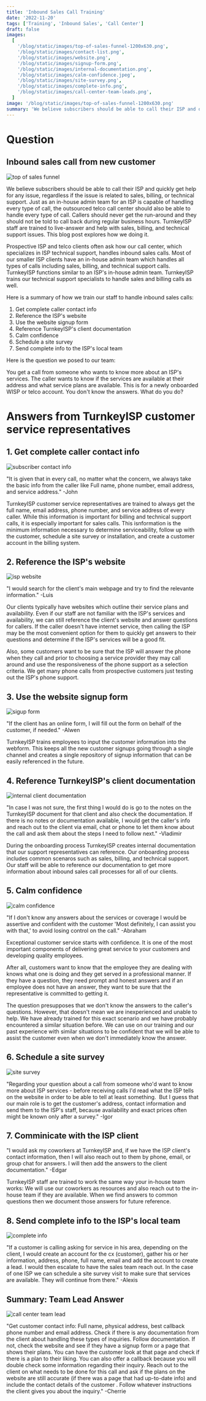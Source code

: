 ```yaml
---
title: 'Inbound Sales Call Training'
date: '2022-11-20'
tags: ['Training', 'Inbound Sales', 'Call Center']
draft: false
images:
  [
    '/blog/static/images/top-of-sales-funnel-1200x630.png',
    '/blog/static/images/contact-list.png',
    '/blog/static/images/website.png',
    '/blog/static/images/signup-form.png',
    '/blog/static/images/internal-documentation.png',
    '/blog/static/images/calm-confidence.jpeg',
    '/blog/static/images/site-survey.png',
    '/blog/static/images/complete-info.png',
    '/blog/static/images/call-center-team-leads.png',
  ]
image: '/blog/static/images/top-of-sales-funnel-1200x630.png'
summary: 'We believe subscribers should be able to call their ISP and quickly get help for any issue, regardless if the issue is related to sales, billing, or technical support. Just as an in-house admin team for an ISP is capable of handling every type of call, the outsourced telco call center should also be able to handle every type of call. Callers should never get the run-around and they should not be told to call back during regular business hours. TurnkeyISP staff are trained to live-answer and help with sales, billing, and technical support issues. This blog post explores how we doing it.'
---
```


# Question

## Inbound sales call from new customer

![top of sales funnel](/blog/static/images/top-of-sales-funnel-1200x630.png)

We believe subscribers should be able to call their ISP and quickly get help for any issue, regardless if the issue is related to sales, billing, or technical support. Just as an in-house admin team for an ISP is capable of handling every type of call, the outsourced telco call center should also be able to handle every type of call. Callers should never get the run-around and they should not be told to call back during regular business hours. TurnkeyISP staff are trained to live-answer and help with sales, billing, and technical support issues. This blog post explores how we doing it.

Prospective ISP and telco clients often ask how our call center, which specializes in ISP technical support, handles inbound sales calls. Most of our smaller ISP clients have an in-house admin team which handles all types of calls including sales, billing, and technical support calls. TurnkeyISP functions similar to an ISP's in-house admin team. TurnkeyISP trains our technical support specialists to handle sales and billing calls as well.

Here is a summary of how we train our staff to handle inbound sales calls:

1. Get complete caller contact info
2. Reference the ISP's website
3. Use the website signup form
4. Reference TurnkeyISP's client documentation
5. Calm confidence
6. Schedule a site survey
7. Send complete info to the ISP's local team

Here is the question we posed to our team:

You get a call from someone who wants to know more about an ISP's services. The caller wants to know if the services are available at their address and what service plans are available. This is for a newly onboarded WISP or telco account. You don't know the answers. What do you do?

# Answers from TurnkeyISP customer service representatives

## 1\. Get complete caller contact info

![subscriber contact info](/blog/static/images/contact-list.png)

"It is given that in every call, no matter what the concern, we always take the basic info from the caller like Full name, phone number, email address, and service address." -John

TurnkeyISP customer service representatives are trained to always get the full name, email address, phone number, and service address of every caller. While this information is important for billing and technical support calls, it is especially important for sales calls. This isnformation is the minimum information necessary to determine serviceability, follow up with the customer, schedule a site survey or installation, and create a customer account in the billing system.

## 2\. Reference the ISP's website

![isp website](/blog/static/images/website.png)

"I would search for the client's main webpage and try to find the relevante information." -Luis

Our clients typically have websites which outline their service plans and availability. Even if our staff are not familiar with the ISP's services and availability, we can still reference the client's website and answer questions for callers. If the caller doesn't have internet service, then calling the ISP may be the most convenient option for them to quickly get answers to their questions and determine if the ISP's services will be a good fit.

Also, some customers want to be sure that the ISP will answer the phone when they call and prior to choosing a service provider they may call around and use the responsiveness of the phone support as a selection criteria. We get many phone calls from prospective customers just testing out the ISP's phone support.

## 3\. Use the website signup form

![sigup form](/blog/static/images/signup-form.png)

"If the client has an online form, I will fill out the form on behalf of the customer, if needed." -Alwen

TurnkeyISP trains employees to input the customer information into the webform. This keeps all the new customer signups going through a single channel and creates a single repository of signup information that can be easily referenced in the future.

## 4\. Reference TurnkeyISP's client documentation

![internal client documentation](/blog/static/images/internal-documentation.png)

"In case I was not sure, the first thing I would do is go to the notes on the TurnkeyISP document for that client and also check the documentation. If there is no notes or documentation available, I would get the caller's info and reach out to the client via email, chat or phone to let them know about the call and ask them about the steps I need to follow next." -Vladimir

During the onboarding process TurnkeyISP creates internal documentation that our support representatives can reference. Our onboarding process includes common scenaros such as sales, billing, and technical support. Our staff will be able to reference our documentation to get more information about inbound sales call processes for all of our clients.

## 5\. Calm confidence

![calm confidence](/blog/static/images/calm-confidence.jpeg)

"If I don't know any answers about the services or coverage I would be assertive and confident with the customer 'Most definitely, I can assist you with that,' to avoid losing control on the call." -Abraham

Exceptional customer service starts with confidence. It is one of the most important components of delivering great service to your customers and developing quality employees.

After all, customers want to know that the employee they are dealing with knows what one is doing and they get served in a professional manner. If they have a question, they need prompt and honest answers and if an employee does not have an answer, they want to be sure that the representative is committed to getting it.

The question presupposes that we don't know the answers to the caller's questions. However, that doesn't mean we are inexperienced and unable to help. We have already trained for this exact scenario and we have probably encountered a similar situation before. We can use on our training and our past experience with similar situations to be confident that we will be able to assist the customer even when we don't immediately know the answer.

## 6\. Schedule a site survey

![site survey](/blog/static/images/site-survey.png)

"Regarding your question about a call from someone who'd want to know more about ISP services - before receiving calls I'd read what the ISP tells on the website in order to be able to tell at least something.  But I guess that our main role is to get the customer's address, contact information and send them to the ISP's staff, because availability and exact prices often might be known only after a survey." -Igor

## 7\. Comminicate with the ISP client

"I would ask my coworkers at TurnkeyISP and, if we have the ISP client's contact information, then I will also reach out to them by phone, email, or group chat for answers. I will then add the answers to the client documentation." -Edgar

TurnkeyISP staff are trained to work the same way your in-house team works: We will use our coworkers as resources and also reach out to the in-house team if they are available. When we find answers to common questions then we document those answers for future reference.

## 8\. Send complete info to the ISP's local team

![complete info](/blog/static/images/complete-info.png)

"If a customer is calling asking for service in his area, depending on the client, I would create an account for the cx (customer), gather his or her information, address, phone, full name, email and add the account to create a lead. I would then escalate to have the sales team reach out. In the case of one ISP we can schedule a site survey visit to make sure that services are available. They will continue from there." -Alexis

## Summary: Team Lead Answer

![call center team lead](/blog/static/images/call-center-team-leads.png)

"Get customer contact info: Full name, physical address, best callback phone number and email address. Check if there is any documentation from the client about handling these types of inquiries. Follow documentation. If not, check the website and see if they have a signup form or a page that shows their plans. You can have the customer look at that page and check if there is a plan to their liking. You can also offer a callback because you will double check some information regarding their inquiry. Reach out to the client on what needs to be done for this call and ask if the plans on the website are still accurate (if there was a page that had up-to-date info) and include the contact details of the customer . Follow whatever instructions the client gives you about the inquiry." -Cherrie
